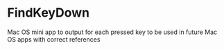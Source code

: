 # FindKeyDown
Mac OS  mini app to output for each pressed key to be used in future Mac OS apps with correct references 
